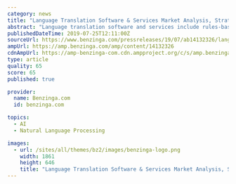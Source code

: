 ```yaml
---
category: news
title: "Language Translation Software & Services Market Analysis, Strategic Assessment, Trend Outlook and Bussiness Opportunities 2019-2023"
abstract: "Language translation software and services include rules-based machine translation, statistical-based machine translation, and hybrid machine translation. Features of hybrid machine translation include key attributes of rule-based machine translation and ..."
publishedDateTime: 2019-07-25T12:11:00Z
sourceUrl: https://www.benzinga.com/pressreleases/19/07/ab14132326/language-translation-software-services-market-analysis-strategic-assessment-trend-outlook-and-bus
ampUrl: https://amp.benzinga.com/amp/content/14132326
cdnAmpUrl: https://amp-benzinga-com.cdn.ampproject.org/c/s/amp.benzinga.com/amp/content/14132326
type: article
quality: 65
score: 65
published: true

provider:
  name: Benzinga.com
  id: benzinga.com

topics:
  - AI
  - Natural Language Processing

images:
  - url: /sites/all/themes/bz2/images/benzinga-logo.png
    width: 1861
    height: 646
    title: "Language Translation Software & Services Market Analysis, Strategic Assessment, Trend Outlook and Bussiness Opportunities 2019-2023"
---
```

